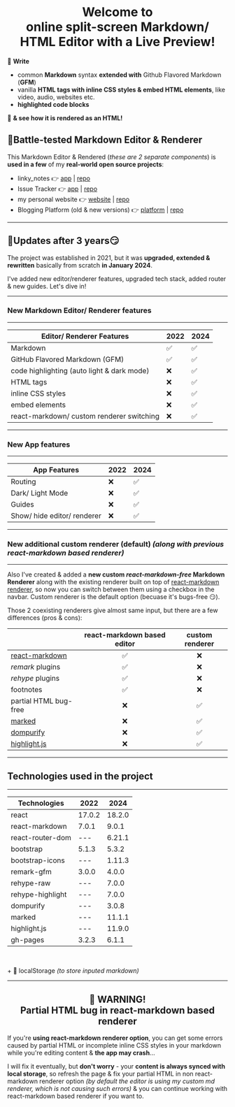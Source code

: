 <h1 align="center">
Welcome to<br>
online split-screen Markdown/ HTML Editor with a Live Preview!
</h1>

📝 **Write**

- common **Markdown** syntax **extended with** Github Flavored Markdown (**GFM**)
- vanilla **HTML tags with inline CSS styles & embed HTML elements**, like video, audio, websites etc.
- **highlighted code blocks**

🔎 **& see how it is rendered as an HTML!**

## 💪Battle-tested Markdown Editor & Renderer

This Markdown Editor & Rendered (*these are 2 separate components*) is **used in a few** of my **real-world open source projects**:

- linky_notes 👉 [app](https://vadimgierko.github.io/linky-notes/) | [repo](https://github.com/vadimgierko/linky-notes)
- Issue Tracker 👉 [app](https://github.com/vadimgierko/issue-tracker) | [repo](https://issue-tracker-react-ts.vercel.app/)
- my personal website 👉 [website](https://www.vadimgierko.com/) | [repo](https://github.com/vadimgierko/personal-website-next-js)
- Blogging Platform (old & new versions) 👉 [platform](https://vadimgierko.github.io/blogging-platform/) | [repo](https://github.com/vadimgierko/blogging-platform-next-js)

---

## 🚀Updates after 3 years😏

The project was established in 2021, but it was **upgraded, extended & rewritten** basically from scratch **in January 2024**.

I've added new editor/renderer features, upgraded tech stack, added router & new guides. Let's dive in!

---

### New Markdown Editor/ Renderer features

---

| Editor/ Renderer Features | 2022 | 2024 |
| --- | --- | --- |
| Markdown | ✅ | ✅ |
| GitHub Flavored Markdown (GFM) | ✅ | ✅ |
| code highlighting (auto light & dark mode) | ❌ | ✅ |
| HTML tags | ❌ | ✅ |
| inline CSS styles | ❌ | ✅ |
| embed elements | ❌ | ✅ |
| react-markdown/ custom renderer switching | ❌ | ✅ |

---

### New App features

---

| App Features | 2022 | 2024 |
| --- | --- | --- |
| Routing | ❌ | ✅ |
| Dark/ Light Mode | ❌ | ✅ |
| Guides | ❌ | ✅ |
| Show/ hide editor/ renderer | ❌ | ✅ |

---

### New additional custom renderer (default) *(along with previous react-markdown based renderer)*

---

Also I've created & added a **new custom *react-markdown-free* Markdown Renderer** along with the existing renderer built on top of <a href="https://remarkjs.github.io/react-markdown/">react-markdown renderer</a>, so now you can switch between them using a checkbox in the navbar. Custom renderer is the default option (becuase it's bugs-free 😏).

Those 2 coexisting renderers give almost same input, but there are a few differences (pros & cons):

| | react-markdown based editor | custom renderer |
| --- | :---: | :---: |
| [react-markdown](https://remarkjs.github.io/react-markdown/) | ✅ | ❌ |
| *remark* plugins | ✅ | ❌ |
| *rehype* plugins | ✅ | ❌ |
| footnotes | ✅ | ❌ |
| partial HTML bug-free | ❌ | ✅ |
| [marked](https://marked.js.org/) | ❌ | ✅ |
| [dompurify](https://github.com/cure53/DOMPurify) | ❌ | ✅ |
| [highlight.js](https://highlightjs.org/) | ❌ | ✅ |

---

## Technologies used in the project

---

| Technologies | 2022 | 2024 |
| --- | --- | --- |
| react | 17.0.2 | 18.2.0 |
| react-markdown | 7.0.1 | 9.0.1 |
| react-router-dom | --- | 6.21.1 |
| bootstrap | 5.1.3 | 5.3.2 |
| bootstrap-icons | --- | 1.11.3 |
| remark-gfm | 3.0.0 | 4.0.0 |
| rehype-raw | --- | 7.0.0 |
| rehype-highlight | --- | 7.0.0 |
| dompurify | --- | 3.0.8 |
| marked | --- | 11.1.1 |
| highlight.js | --- | 11.9.0 |
| gh-pages | 3.2.3 | 6.1.1 |

<br>

\+ 💾 localStorage *(to store inputed markdown)*

---

<h2 align="center">🐞 WARNING!<br> Partial HTML bug in react-markdown based renderer</h2>

If you're **using react-markdown renderer option**, you can get some errors caused by partial HTML or incomplete inline CSS styles in your markdown while you're editing content & **the app may crash**...

I will fix it eventually, but **don't worry** - your **content is always synced with local storage**, so refresh the page & fix your partial HTML in non react-markdown renderer option *(by default the editor is using my custom md renderer, which is not causing such errors)* & you can continue working with react-markdown based renderer if you want to.
